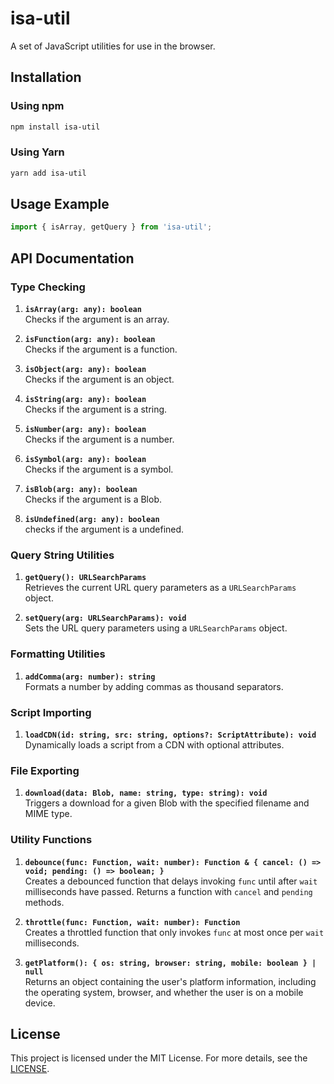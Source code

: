 # isa-util

A set of JavaScript utilities for use in the browser.

## Installation

### Using npm

```bash
npm install isa-util
```

### Using Yarn

```bash
yarn add isa-util
```

## Usage Example

```javascript
import { isArray, getQuery } from 'isa-util';
```

## API Documentation

### Type Checking

1. **`isArray(arg: any): boolean`**  
   Checks if the argument is an array.

2. **`isFunction(arg: any): boolean`**  
   Checks if the argument is a function.

3. **`isObject(arg: any): boolean`**  
   Checks if the argument is an object.

4. **`isString(arg: any): boolean`**  
   Checks if the argument is a string.

5. **`isNumber(arg: any): boolean`**  
   Checks if the argument is a number.

6. **`isSymbol(arg: any): boolean`**  
   Checks if the argument is a symbol.

7. **`isBlob(arg: any): boolean`**  
   Checks if the argument is a Blob.

8. **`isUndefined(arg: any): boolean`**  
   checks if the argument is a undefined.

### Query String Utilities

1. **`getQuery(): URLSearchParams`**  
   Retrieves the current URL query parameters as a `URLSearchParams` object.

2. **`setQuery(arg: URLSearchParams): void`**  
   Sets the URL query parameters using a `URLSearchParams` object.

### Formatting Utilities

1. **`addComma(arg: number): string`**  
   Formats a number by adding commas as thousand separators.

### Script Importing

1. **`loadCDN(id: string, src: string, options?: ScriptAttribute): void`**  
   Dynamically loads a script from a CDN with optional attributes.

### File Exporting

1. **`download(data: Blob, name: string, type: string): void`**  
   Triggers a download for a given Blob with the specified filename and MIME type.

### Utility Functions

1. **`debounce(func: Function, wait: number): Function & { cancel: () => void; pending: () => boolean; }`**  
   Creates a debounced function that delays invoking `func` until after `wait` milliseconds have passed. Returns a function with `cancel` and `pending` methods.

2. **`throttle(func: Function, wait: number): Function`**  
   Creates a throttled function that only invokes `func` at most once per `wait` milliseconds.

3. **`getPlatform(): { os: string, browser: string, mobile: boolean } | null`**  
   Returns an object containing the user's platform information, including the operating system, browser, and whether the user is on a mobile device.

## License

This project is licensed under the MIT License. For more details, see the [LICENSE](./LICENSE).
